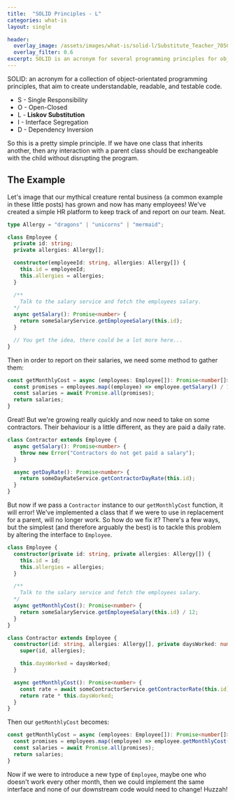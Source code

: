 ```yaml
---
title:  "SOLID Principles - L"
categories: what-is
layout: single

header:
  overlay_image: /assets/images/what-is/solid-l/Substitute_Teacher_70509.jpeg
  overlay_filter: 0.6
excerpt: SOLID is an acronym for several programming principles for object-orientated programming that aim to create understandable, readable, and testable code. L is the Liskov Substitution principle, which states that any child of a parent class should be able to replace it without breaking the program.
---
```


SOLID: an acronym for a collection of object-orientated programming principles, that aim to create understandable, readable, and testable code.

* S - Single Responsibility
* O - Open-Closed
* L - **Liskov Substitution**
* I - Interface Segregation
* D - Dependency Inversion

So this is a pretty simple principle. If we have one class that inherits another, then any interaction with a parent class should be exchangeable with the child without disrupting the program.

## The Example

Let's image that our mythical creature rental business (a common example in these little posts) has grown and now has many employees! We've created a simple HR platform to keep track of and report on our team. Neat.

```typescript
type Allergy = "dragons" | "unicorns" | "mermaid";

class Employee {
  private id: string;
  private allergies: Allergy[];

  constructor(employeeId: string, allergies: Allergy[]) {
    this.id = employeeId;
    this.allergies = allergies;
  }

  /**
    Talk to the salary service and fetch the employees salary.
  */
  async getSalary(): Promise<number> {
    return someSalaryService.getEmployeeSalary(this.id);
  }

  // You get the idea, there could be a lot more here...
}
```

Then in order to report on their salaries, we need some method to gather them:

```typescript
const getMonthlyCost = async (employees: Employee[]): Promise<number[]> => {
  const promises = employees.map((employee) => employee.getSalary() / 12);
  const salaries = await Promise.all(promises);
  return salaries;
}
```

Great! But we're growing really quickly and now need to take on some contractors. Their behaviour is a little different, as they are paid a daily rate.

```typescript
class Contractor extends Employee {
  async getSalary(): Promise<number> {
    throw new Error("Contractors do not get paid a salary");
  }

  async getDayRate(): Promise<number> {
    return someDayRateService.getContractorDayRate(this.id);
  }
}
```

But now if we pass a `Contractor` instance to our `getMonthlyCost` function, it will error! We've implemented a class that if we were to use in replacement for a parent, will no longer work. So how do we fix it? There's a few ways, but the simplest (and therefore arguably the best) is to tackle this problem by altering the interface to `Employee`.

```typescript
class Employee {
  constructor(private id: string, private allergies: Allergy[]) {
    this.id = id;
    this.allergies = allergies;
  }

  /**
    Talk to the salary service and fetch the employees salary.
  */
  async getMonthlyCost(): Promise<number> {
    return someSalaryService.getEmployeeSalary(this.id) / 12;
  }
}

class Contractor extends Employee {
  constructor(id: string, allergies: Allergy[], private daysWorked: number) {
    super(id, allergies);

    this.daysWorked = daysWorked;
  }

  async getMonthlyCost(): Promise<number> {
    const rate = await someContractorService.getContractorRate(this.id);
    return rate * this.daysWorked;
  }
}
```

Then our `getMonthlyCost` becomes:

```typescript
const getMonthlyCost = async (employees: Employee[]): Promise<number[]> => {
  const promises = employees.map((employee) => employee.getMonthlyCost());
  const salaries = await Promise.all(promises);
  return salaries;
}
```

Now if we were to introduce a new type of `Employee`, maybe one who doesn't work every other month, then we could implement the same interface and none of our downstream code would need to change! Huzzah!